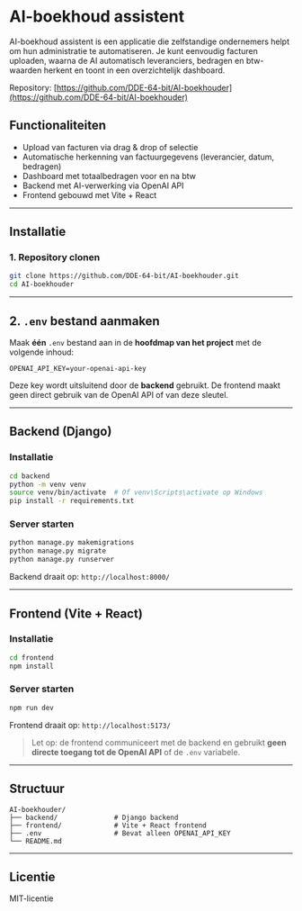 # AI-boekhoud assistent

AI-boekhoud assistent is een applicatie die zelfstandige ondernemers helpt om hun administratie te automatiseren. Je kunt eenvoudig facturen uploaden, waarna de AI automatisch leveranciers, bedragen en btw-waarden herkent en toont in een overzichtelijk dashboard.

Repository: [https://github.com/DDE-64-bit/AI-boekhouder](https://github.com/DDE-64-bit/AI-boekhouder)

## Functionaliteiten

- Upload van facturen via drag & drop of selectie
- Automatische herkenning van factuurgegevens (leverancier, datum, bedragen)
- Dashboard met totaalbedragen voor en na btw
- Backend met AI-verwerking via OpenAI API
- Frontend gebouwd met Vite + React

---

## Installatie

### 1. Repository clonen

```bash
git clone https://github.com/DDE-64-bit/AI-boekhouder.git
cd AI-boekhouder
```

---

## 2. `.env` bestand aanmaken

Maak **één** `.env` bestand aan in de **hoofdmap van het project** met de volgende inhoud:

```
OPENAI_API_KEY=your-openai-api-key
```

Deze key wordt uitsluitend door de **backend** gebruikt. De frontend maakt geen direct gebruik van de OpenAI API of van deze sleutel.

---

## Backend (Django)

### Installatie

```bash
cd backend
python -m venv venv
source venv/bin/activate  # Of venv\Scripts\activate op Windows
pip install -r requirements.txt
```

### Server starten

```bash
python manage.py makemigrations
python manage.py migrate
python manage.py runserver
```

Backend draait op: `http://localhost:8000/`

---

## Frontend (Vite + React)

### Installatie

```bash
cd frontend
npm install
```

### Server starten

```bash
npm run dev
```

Frontend draait op: `http://localhost:5173/`

> Let op: de frontend communiceert met de backend en gebruikt **geen directe toegang tot de OpenAI API** of de `.env` variabele.

---

## Structuur

```
AI-boekhouder/
├── backend/              # Django backend
├── frontend/             # Vite + React frontend
├── .env                  # Bevat alleen OPENAI_API_KEY
└── README.md
```

---

## Licentie

MIT-licentie
